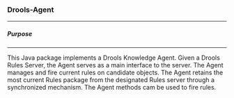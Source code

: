 ### Drools-Agent
---
##### Purpose
---
This Java package implements a Drools Knowledge Agent.
Given a Drools Rules Server, the Agent serves as a main interface to the server.
The Agent manages and fire current rules on candidate objects.
The Agent retains the most current Rules package from the designated Rules server through a synchronized mechanism.
The Agent methods cam be used to fire rules.

